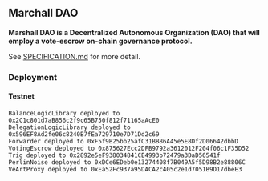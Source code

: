 ## Marchall DAO

**Marshall DAO is a Decentralized Autonomous Organization (DAO) that will employ a vote-escrow on-chain governance protocol.**

See [SPECIFICATION.md](./SPECIFICATION.md) for more detail.

### Deployment

#### Testnet

```
BalanceLogicLibrary deployed to 0x2C1c801d7aB856c2f9c65B750f812f71165aAcE0
DelegationLogicLibrary deployed to 0x596EF8Ad2fe06c8240B7fEa729710e7D71Dd2c69
Forwarder deployed to 0xF5f9B25bb25afC31BB86A45e5E8Df2D06642dbbD
VotingEscrow deployed to 0x875627Ecc2DFB9792a3612012F204f06c1F35D52
Trig deployed to 0x2892e5eF938034841CE4993b72479a3DaD56541f
PerlinNoise deployed to 0xDCe6EDeb0e13274408f7B049A5f5D98B2e88806C
VeArtProxy deployed to 0xEa52Fc937a95DACA2c405c2e1d7051B9D17dbeE3
```
